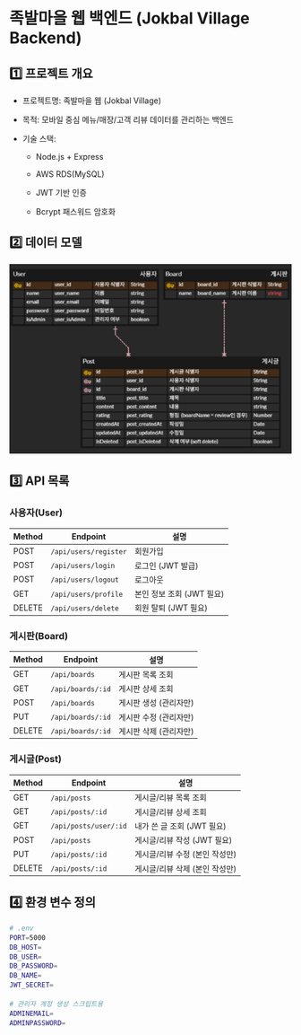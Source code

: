 # 족발마을 웹 백엔드 (Jokbal Village Backend)

## 1️⃣ **프로젝트 개요**

- 프로젝트명: 족발마을 웹 (Jokbal Village)

- 목적: 모바일 중심 메뉴/매장/고객 리뷰 데이터를 관리하는 백엔드

- 기술 스택:

  - Node.js + Express

  - AWS RDS(MySQL)

  - JWT 기반 인증

  - Bcrypt 패스워드 암호화

## 2️⃣ **데이터 모델**
![alt text](ERD.png)

## 3️⃣ **API 목록**

### 사용자(User)
| Method | Endpoint           | 설명 |
|--------|------------------|------|
| POST   | `/api/users/register` | 회원가입 |
| POST   | `/api/users/login`    | 로그인 (JWT 발급) |
| POST   | `/api/users/logout`   | 로그아웃 |
| GET    | `/api/users/profile`  | 본인 정보 조회 (JWT 필요) |
| DELETE    | `/api/users/delete`  | 회원 탈퇴 (JWT 필요) |

### 게시판(Board)
| Method | Endpoint           | 설명 |
|--------|------------------|------|
| GET    | `/api/boards`         | 게시판 목록 조회 |
| GET    | `/api/boards/:id`     | 게시판 상세 조회 |
| POST   | `/api/boards`         | 게시판 생성 (관리자만) |
| PUT    | `/api/boards/:id`     | 게시판 수정 (관리자만) |
| DELETE | `/api/boards/:id`     | 게시판 삭제 (관리자만) |

### 게시글(Post)
| Method | Endpoint               | 설명 |
|--------|----------------------|------|
| GET    | `/api/posts`          | 게시글/리뷰 목록 조회 |
| GET    | `/api/posts/:id`      | 게시글/리뷰 상세 조회 |
| GET    | `/api/posts/user/:id` | 내가 쓴 글 조회 (JWT 필요) |
| POST   | `/api/posts`          | 게시글/리뷰 작성 (JWT 필요) |
| PUT    | `/api/posts/:id`      | 게시글/리뷰 수정 (본인 작성만) |
| DELETE | `/api/posts/:id`      | 게시글/리뷰 삭제 (본인 작성만) |


## 4️⃣ **환경 변수 정의**
```bash
# .env
PORT=5000
DB_HOST=
DB_USER=
DB_PASSWORD=
DB_NAME=
JWT_SECRET=

# 관리자 계정 생성 스크립트용
ADMINEMAIL=
ADMINPASSWORD=
```
